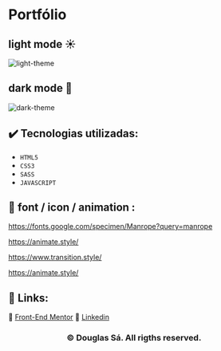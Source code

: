 # Portfólio 

## light mode :sunny:

![light-theme](https://github.com/darneees/Douglas-Sa/assets/79709843/680eecf4-cddc-4365-a95e-4e88693b8e2d)


## dark mode :crescent_moon:

![dark-theme](https://github.com/darneees/Douglas-Sa/assets/79709843/95d0e1aa-c536-4722-b6b7-f7eda3cd5cf9)


## ✔️ Tecnologias utilizadas:

- ``HTML5``
- ``CSS3``
- ``SASS``
- ``JAVASCRIPT``

## :paperclip: font / icon / animation :

https://fonts.google.com/specimen/Manrope?query=manrope

https://animate.style/

https://www.transition.style/

https://animate.style/

## :link: Links:

:triangular_flag_on_post: [Front-End Mentor](https://www.youtube.com/@alura)
:triangular_flag_on_post: [Linkedin](https://www.linkedin.com/school/aluracursos/)

<h3 align="center">
  <strong>© Douglas Sá</strong>. All rigths reserved.
</h3>
